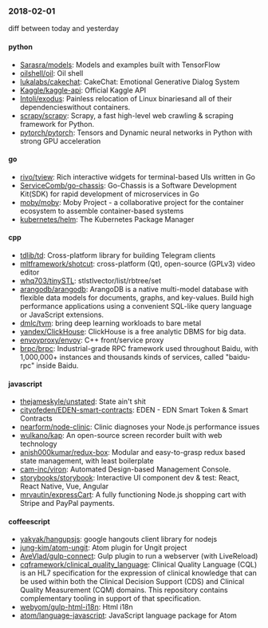 ### 2018-02-01
diff between today and yesterday

#### python
* [Sarasra/models](https://github.com/Sarasra/models): Models and examples built with TensorFlow
* [oilshell/oil](https://github.com/oilshell/oil): Oil shell
* [lukalabs/cakechat](https://github.com/lukalabs/cakechat): CakeChat: Emotional Generative Dialog System
* [Kaggle/kaggle-api](https://github.com/Kaggle/kaggle-api): Official Kaggle API
* [Intoli/exodus](https://github.com/Intoli/exodus): Painless relocation of Linux binariesand all of their dependencieswithout containers.
* [scrapy/scrapy](https://github.com/scrapy/scrapy): Scrapy, a fast high-level web crawling & scraping framework for Python.
* [pytorch/pytorch](https://github.com/pytorch/pytorch): Tensors and Dynamic neural networks in Python with strong GPU acceleration

#### go
* [rivo/tview](https://github.com/rivo/tview): Rich interactive widgets for terminal-based UIs written in Go
* [ServiceComb/go-chassis](https://github.com/ServiceComb/go-chassis): Go-Chassis is a Software Development Kit(SDK) for rapid development of microservices in Go
* [moby/moby](https://github.com/moby/moby): Moby Project - a collaborative project for the container ecosystem to assemble container-based systems
* [kubernetes/helm](https://github.com/kubernetes/helm): The Kubernetes Package Manager

#### cpp
* [tdlib/td](https://github.com/tdlib/td): Cross-platform library for building Telegram clients
* [mltframework/shotcut](https://github.com/mltframework/shotcut): cross-platform (Qt), open-source (GPLv3) video editor
* [whq703/tinySTL](https://github.com/whq703/tinySTL): stlstlvector/list/rbtree/set
* [arangodb/arangodb](https://github.com/arangodb/arangodb):  ArangoDB is a native multi-model database with flexible data models for documents, graphs, and key-values. Build high performance applications using a convenient SQL-like query language or JavaScript extensions.
* [dmlc/tvm](https://github.com/dmlc/tvm): bring deep learning workloads to bare metal
* [yandex/ClickHouse](https://github.com/yandex/ClickHouse): ClickHouse is a free analytic DBMS for big data.
* [envoyproxy/envoy](https://github.com/envoyproxy/envoy): C++ front/service proxy
* [brpc/brpc](https://github.com/brpc/brpc): Industrial-grade RPC framework used throughout Baidu, with 1,000,000+ instances and thousands kinds of services, called "baidu-rpc" inside Baidu.

#### javascript
* [thejameskyle/unstated](https://github.com/thejameskyle/unstated): State ain't shit
* [cityofeden/EDEN-smart-contracts](https://github.com/cityofeden/EDEN-smart-contracts): EDEN - EDN Smart Token & Smart Contracts
* [nearform/node-clinic](https://github.com/nearform/node-clinic): Clinic diagnoses your Node.js performance issues
* [wulkano/kap](https://github.com/wulkano/kap): An open-source screen recorder built with web technology
* [anish000kumar/redux-box](https://github.com/anish000kumar/redux-box): Modular and easy-to-grasp redux based state management, with least boilerplate
* [cam-inc/viron](https://github.com/cam-inc/viron):  Automated Design-based Management Console.
* [storybooks/storybook](https://github.com/storybooks/storybook): Interactive UI component dev & test: React, React Native, Vue, Angular
* [mrvautin/expressCart](https://github.com/mrvautin/expressCart): A fully functioning Node.js shopping cart with Stripe and PayPal payments.

#### coffeescript
* [yakyak/hangupsjs](https://github.com/yakyak/hangupsjs): google hangouts client library for nodejs
* [jung-kim/atom-ungit](https://github.com/jung-kim/atom-ungit): Atom plugin for Ungit project
* [AveVlad/gulp-connect](https://github.com/AveVlad/gulp-connect): Gulp plugin to run a webserver (with LiveReload)
* [cqframework/clinical_quality_language](https://github.com/cqframework/clinical_quality_language): Clinical Quality Language (CQL) is an HL7 specification for the expression of clinical knowledge that can be used within both the Clinical Decision Support (CDS) and Clinical Quality Measurement (CQM) domains. This repository contains complementary tooling in support of that specification.
* [webyom/gulp-html-i18n](https://github.com/webyom/gulp-html-i18n): Html i18n
* [atom/language-javascript](https://github.com/atom/language-javascript): JavaScript language package for Atom
